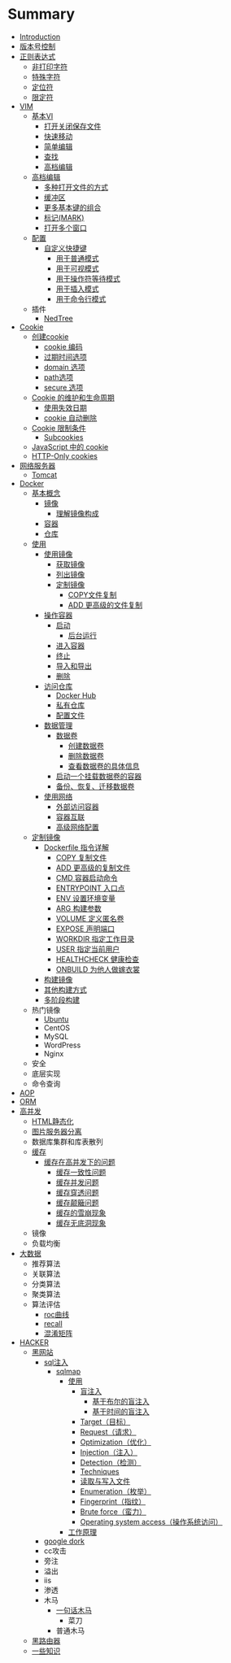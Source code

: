 # Summary

* [Introduction](README.md)
* [版本号控制](ban-ben-hao-kong-zhi.md)
* [正则表达式](zheng-ze-biao-da-shi.md)
  * [非打印字符](zheng-ze-biao-da-shi/fei-da-yin-zi-fu.md)
  * [特殊字符](zheng-ze-biao-da-shi/te-shu-zi-fu.md)
  * [定位符](zheng-ze-biao-da-shi/ding-wei-fu.md)
  * [限定符](zheng-ze-biao-da-shi/xian-ding-fu.md)
* [VIM](vim.md)
  * [基本VI](ji-ben-vi.md)
    * [打开关闭保存文件](ji-ben-vi/da-kai-guan-bi-bao-cun-wen-jian.md)
    * [快速移动](ji-ben-vi/kuai-su-yi-dong.md)
    * [简单编辑](ji-ben-vi/jian-dan-bian-ji.md)
    * [查找](ji-ben-vi/cha-zhao.md)
    * [高档编辑](ji-ben-vi/gao-dang-bian-ji.md)
  * [高档编辑](gao-dang-bian-ji.md)
    * [多种打开文件的方式](gao-dang-bian-ji/duo-zhong-da-kai-wen-jian-de-fang-shi.md)
    * [缓冲区](gao-dang-bian-ji/huan-chong-qu.md)
    * [更多基本键的组合](gao-dang-bian-ji/geng-duo-ji-ben-jian-de-zu-he.md)
    * [标记\(MARK\)](gao-dang-bian-ji/biao-8bb028-mark.md)
    * [打开多个窗口](gao-dang-bian-ji/fen-ping.md)
  * [配置](pei-zhi.md)
    * [自定义快捷键](pei-zhi/zi-ding-yi-kuai-jie-jian.md)
      * [用于普通模式](pei-zhi/zi-ding-yi-kuai-jie-jian/yong-yu-pu-tong-mo-shi.md)
      * [用于可视模式](pei-zhi/zi-ding-yi-kuai-jie-jian/yong-yu-ke-shi-mo-shi.md)
      * [用于操作符等待模式](pei-zhi/zi-ding-yi-kuai-jie-jian/yong-yu-cao-zuo-fu-deng-dai-mo-shi.md)
      * [用于插入模式](pei-zhi/zi-ding-yi-kuai-jie-jian/yong-yu-cha-ru-mo-shi.md)
      * [用于命令行模式](pei-zhi/zi-ding-yi-kuai-jie-jian/yong-yu-ming-ling-xing-mo-shi.md)
  * 插件
    * [NedTree](nedtree.md)
* [Cookie](cookie.md)
  * [创建cookie](cookie/chuang-jian-cookie.md)
    * [cookie 编码](cookie/cookie-bian-ma.md)
    * [过期时间选项](cookie/guo-qi-shi-jian-xuan-xiang.md)
    * [domain 选项](cookie/domain-xuan-xiang.md)
    * [path选项](cookie/pathxuan-xiang.md)
    * [secure 选项](cookie/secure-xuan-xiang.md)
  * [Cookie 的维护和生命周期](cookie/cookie-de-wei-hu-he-sheng-ming-zhou-qi.md)
    * [使用失效日期](cookie/cookie-de-wei-hu-he-sheng-ming-zhou-qi/shi-yong-shi-xiao-ri-qi.md)
    * [cookie 自动删除](cookie/cookie-de-wei-hu-he-sheng-ming-zhou-qi/cookie-zi-dong-shan-chu.md)
  * [Cookie 限制条件](cookie/cookie-xian-zhi-tiao-jian.md)
    * [Subcookies](cookie/cookie-xian-zhi-tiao-jian/subcookies.md)
  * [JavaScript 中的 cookie](cookie/javascript-zhong-de-cookie.md)
  * [HTTP-Only cookies](cookie/http-only-cookies.md)
* [网络服务器](wang-luo-fu-wu-qi.md)
  * [Tomcat](wang-luo-fu-wu-qi/tomcat.md)
* [Docker](docker.md)
  * [基本概念](docker/ji-ben-gai-nian.md)
    * [镜像](docker/ji-ben-gai-nian/jing-xiang.md)
      * [理解镜像构成](docker/ji-ben-gai-nian/jing-xiang/li-yong-commit-li-jie-jing-xiang-gou-cheng.md)
    * [容器](docker/ji-ben-gai-nian/rong-qi.md)
    * [仓库](docker/ji-ben-gai-nian/cang-ku.md)
  * [使用](docker/shi-yong.md)
    * [使用镜像](docker/shi-yong/shi-yong-jing-xiang.md)
      * [获取镜像](docker/shi-yong/shi-yong-jing-xiang/huo-qu-jing-xiang.md)
      * [列出镜像](docker/shi-yong/shi-yong-jing-xiang/lie-chu-jing-xiang.md)
      * [定制镜像](docker/shi-yong/shi-yong-jing-xiang/ding-zhi-jing-xiang.md)
        * [COPY文件复制](docker/shi-yong/shi-yong-jing-xiang/ding-zhi-jing-xiang/copyfu-zhi-wen-jian.md)
        * [ADD 更高级的文件复制](docker/shi-yong/shi-yong-jing-xiang/ding-zhi-jing-xiang/add-geng-gao-ji-de-wen-jian-fu-zhi.md)
    * [操作容器](docker/shi-yong/cao-zuo-rong-qi.md)
      * [启动](docker/shi-yong/cao-zuo-rong-qi/qi-dong.md)
        * [后台运行](docker/shi-yong/cao-zuo-rong-qi/qi-dong/hou-tai-yun-xing.md)
      * [进入容器](docker/shi-yong/cao-zuo-rong-qi/jin-ru-rong-qi.md)
      * [终止](docker/shi-yong/cao-zuo-rong-qi/zhong-zhi.md)
      * [导入和导出](docker/shi-yong/cao-zuo-rong-qi/dao-ru-he-dao-chu.md)
      * [删除](docker/shi-yong/cao-zuo-rong-qi/shan-chu.md)
    * [访问仓库](docker/shi-yong/fang-wen-cang-ku.md)
      * [Docker Hub](docker/shi-yong/fang-wen-cang-ku/docker-hub.md)
      * [私有仓库](docker/shi-yong/fang-wen-cang-ku/si-you-cang-ku.md)
      * [配置文件](docker/shi-yong/fang-wen-cang-ku/pei-zhi-wen-jian.md)
    * [数据管理](docker/shi-yong/shu-ju-guan-li.md)
      * [数据卷](docker/shi-yong/shu-ju-guan-li/shu-ju-juan.md)
        * [创建数据卷](docker/shi-yong/shu-ju-guan-li/shu-ju-juan/chuang-jian-shu-ju-juan.md)
        * [删除数据卷](docker/shi-yong/shu-ju-guan-li/shu-ju-juan/shan-chu-shu-ju-juan.md)
        * [查看数据卷的具体信息](docker/shi-yong/shu-ju-guan-li/shu-ju-juan/cha-kan-shu-ju-juan-de-ju-ti-xin-xi.md)
      * [启动一个挂载数据卷的容器](docker/shi-yong/shu-ju-guan-li/shu-ju-juan/qi-dong-yi-ge-gua-zai-shu-ju-juan-de-rong-qi.md)
      * [备份、恢复、迁移数据卷](docker/shi-yong/shu-ju-guan-li/bei-fen-3001-hui-fu-3001-qian-yi-shu-ju-juan.md)
    * [使用网络](docker/shi-yong/shi-yong-wang-luo.md)
      * [外部访问容器](docker/shi-yong/shi-yong-wang-luo/wai-bu-fang-wen-rong-qi.md)
      * [容器互联](docker/shi-yong/shi-yong-wang-luo/rong-qi-hu-lian.md)
      * [高级网络配置](docker/shi-yong/shi-yong-wang-luo/gao-ji-wang-luo-pei-zhi.md)
  * [定制镜像](docker/ding-zhi-jing-xiang.md)
    * [Dockerfile 指令详解](docker/ding-zhi-jing-xiang/dockerfile-zhi-ling-xiang-jie.md)
      * [COPY 复制文件](docker/ding-zhi-jing-xiang/dockerfile-zhi-ling-xiang-jie/copy-fu-zhi-wen-jian.md)
      * [ADD 更高级的复制文件](docker/ding-zhi-jing-xiang/dockerfile-zhi-ling-xiang-jie/add-geng-gao-ji-de-fu-zhi-wen-jian.md)
      * [CMD 容器启动命令](docker/ding-zhi-jing-xiang/dockerfile-zhi-ling-xiang-jie/cmd-rong-qi-qi-dong-ming-ling.md)
      * [ENTRYPOINT 入口点](docker/ding-zhi-jing-xiang/dockerfile-zhi-ling-xiang-jie/entrypoint-ru-kou-dian.md)
      * [ENV 设置环境变量](docker/ding-zhi-jing-xiang/dockerfile-zhi-ling-xiang-jie/env-she-zhi-huan-jing-bian-liang.md)
      * [ARG 构建参数](docker/ding-zhi-jing-xiang/dockerfile-zhi-ling-xiang-jie/arg-gou-jian-can-shu.md)
      * [VOLUME 定义匿名卷](docker/ding-zhi-jing-xiang/dockerfile-zhi-ling-xiang-jie/volume-ding-yi-ni-ming-juan.md)
      * [EXPOSE 声明端口](docker/ding-zhi-jing-xiang/dockerfile-zhi-ling-xiang-jie/expose-sheng-ming-duan-kou.md)
      * [WORKDIR 指定工作目录](docker/ding-zhi-jing-xiang/dockerfile-zhi-ling-xiang-jie/workdir-zhi-ding-gong-zuo-mu-lu.md)
      * [USER 指定当前用户](docker/ding-zhi-jing-xiang/dockerfile-zhi-ling-xiang-jie/user-zhi-ding-dang-qian-yong-hu.md)
      * [HEALTHCHECK 健康检查](docker/ding-zhi-jing-xiang/dockerfile-zhi-ling-xiang-jie/healthcheck-jian-kang-jian-cha.md)
      * [ONBUILD 为他人做嫁衣裳](docker/ding-zhi-jing-xiang/dockerfile-zhi-ling-xiang-jie/onbuild-wei-ta-ren-zuo-jia-yi-chang.md)
    * [构建镜像](docker/ding-zhi-jing-xiang/gou-jian-jing-xiang.md)
    * [其他构建方式](docker/ding-zhi-jing-xiang/qi-ta-gou-jian-fang-shi.md)
    * [多阶段构建](docker/ding-zhi-jing-xiang/duo-jie-duan-gou-jian.md)
  * 热门镜像
    * [Ubuntu](docker/ubuntu.md)
    * CentOS
    * MySQL
    * WordPress
    * Nginx
  * 安全
  * 底层实现
  * 命令查询
* [AOP](aop.md)
* [ORM](orm.md)
* [高并发](gao-bing-fa.md)
  * [HTML静态化](gao-bing-fa/htmljing-tai-hua.md)
  * [图片服务器分离](gao-bing-fa/tu-pian-fu-wu-qi-fen-li.md)
  * 数据库集群和库表散列
  * [缓存](gao-bing-fa/huan-cun.md)
    * [缓存在高并发下的问题](gao-bing-fa/huan-cun/huan-cun-zai-gao-bing-fa-xia-de-wen-ti.md)
      * [缓存一致性问题](gao-bing-fa/huan-cun/huan-cun-yi-zhi-xing-wen-ti.md)
      * [缓存并发问题](gao-bing-fa/huan-cun/huan-cun-bing-fa-wen-ti.md)
      * [缓存穿透问题](gao-bing-fa/huan-cun/huan-cun-chuan-tou-wen-ti.md)
      * [缓存颠簸问题](gao-bing-fa/huan-cun/huan-cun-dian-bo-wen-ti.md)
      * [缓存的雪崩现象](gao-bing-fa/huan-cun/huan-cun-de-xue-beng-xian-xiang.md)
      * [缓存无底洞现象](gao-bing-fa/huan-cun/huan-cun-wu-di-dong-xian-xiang.md)
  * 镜像
  * 负载均衡
* [大数据](da-shu-ju.md)
  * 推荐算法
  * 关联算法
  * 分类算法
  * 聚类算法
  * 算法评估
    * [roc曲线](da-shu-ju/rocqu-xian.md)
    * [recall](da-shu-ju/recall.md)
    * [混淆矩阵](da-shu-ju/hun-yao-ju-zhen.md)
* [HACKER](hacker.md)
  * [黑网站](hacker/hei-wang-zhan.md)
    * [sql注入](hacker/hei-wang-zhan/sqlzhu-ru.md)
      * [sqlmap](hacker/hei-wang-zhan/sqlzhu-ru/sqlmap.md)
        * [使用](hacker/hei-wang-zhan/sqlzhu-ru/sqlmap/shi-yong.md)
          * [盲注入](hacker/hei-wang-zhan/sqlzhu-ru/sqlmap/mang-zhu-ru.md)
            * [基于布尔的盲注入](hacker/hei-wang-zhan/sqlzhu-ru/sqlmap/ji-yu-bu-er-de-mang-zhu-ru.md)
            * [基于时间的盲注入](hacker/hei-wang-zhan/sqlzhu-ru/sqlmap/ji-yu-shi-jian-de-mang-zhu-ru.md)
          * [Target（目标）](hacker/hei-wang-zhan/sqlzhu-ru/sqlmap/targetff08-mu-biao-ff09.md)
          * [Request（请求）](hacker/hei-wang-zhan/sqlzhu-ru/sqlmap/requestff08-qing-qiu-ff09.md)
          * [Optimization（优化）](hacker/hei-wang-zhan/sqlzhu-ru/sqlmap/optimizationff08-you-hua-ff09.md)
          * [Injection（注入）](hacker/hei-wang-zhan/sqlzhu-ru/sqlmap/injectionff08-zhu-ru-ff09.md)
          * [Detection（检测）](hacker/hei-wang-zhan/sqlzhu-ru/sqlmap/detectionff08-jian-ce-ff09.md)
          * [Techniques](hacker/hei-wang-zhan/sqlzhu-ru/sqlmap/techniquesff08-ji-qiao-ff09.md)
          * [读取与写入文件](hacker/hei-wang-zhan/sqlzhu-ru/sqlmap/du-qu-yu-xie-ru-wen-jian.md)
          * [Enumeration（枚举）](hacker/hei-wang-zhan/sqlzhu-ru/sqlmap/enumerationff08-mei-ju-ff09.md)
          * [Fingerprint（指纹）](hacker/hei-wang-zhan/sqlzhu-ru/sqlmap/fingerprintff08-zhi-wen-ff09.md)
          * [Brute force（蛮力）](hacker/hei-wang-zhan/sqlzhu-ru/sqlmap/brute-forceff08-man-li-ff09.md)
          * [Operating system access（操作系统访问）](hacker/hei-wang-zhan/sqlzhu-ru/sqlmap/operating-system-accessff08-cao-zuo-xi-tong-fang-wen-ff09.md)
        * [工作原理](hacker/hei-wang-zhan/sqlzhu-ru/sqlmap/gong-zuo-yuan-li.md)
    * [google dork](hacker/hei-wang-zhan/google-dork.md)
    * cc攻击
    * 旁注
    * 溢出
    * iis
    * 渗透
    * 木马
      * [一句话木马](hacker/hei-wang-zhan/yi-ju-hua-mu-ma.md)
        * 菜刀
      * 普通木马
  * [黑路由器](hacker/hei-lu-you-qi.md)
  * [一些知识](hacker/yi-xie-zhi-shi.md)


